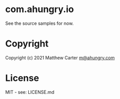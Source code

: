 # com.ahungry.io

See the source samples for now.

# Copyright

Copyright (c) 2021 Matthew Carter <m@ahungry.com>

# License

MIT - see: LICENSE.md
